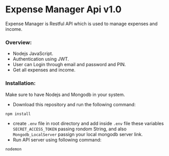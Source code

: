 # Expense Manager Api v1.0
Expense Manager is Restful API which is used to manage expenses and income.

### Overview:
* Nodejs JavaScript.
* Authentication using JWT.
* User can Login through email and password and PIN.
* Get all expenses and income.

### Installation:
Make sure to have Nodejs and Mongodb in your system.
* Download this repository and run the following command:
```terminal
npm install
```
* create `.env` file in root directory and add inside `.env` file these variables `SECRET_ACCESS_TOKEN` passing rondom String, and also `Mongodb_LocalServer` passign your local mongodb server link.
* Run API server using following command:
```terminal
nodemon
```